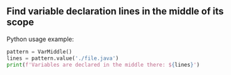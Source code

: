 Find variable declaration lines in the middle of its scope
---


Python usage example:

```python
pattern = VarMiddle()
lines = pattern.value('./file.java')
print(f'Variables are declared in the middle there: ${lines}')
```
